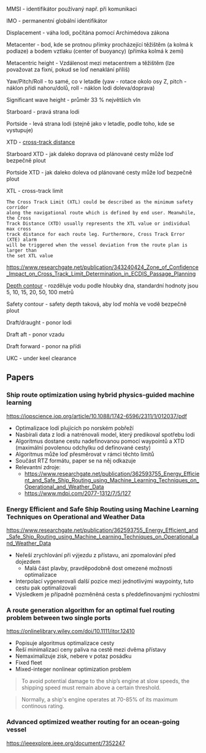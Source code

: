 MMSI - identifikátor používaný např. při komunikaci

IMO - permanentní globální identifikátor

Displacement - váha lodi, počítána pomocí Archimédova zákona

Metacenter - bod, kde se protnou přímky procházející těžištěm (a kolmá k podlaze) a bodem vztlaku (center of buoyancy) (přímka kolmá k zemi)

Metacentric height - Vzdálenost mezi metacentrem a těžištěm (lze považovat za fixní, pokud se loď nenaklání příliš)

Yaw/Pitch/Roll - to samé, co v letadle (yaw - rotace okolo osy Z, pitch - náklon přídi nahoru/dolů, roll - náklon lodi doleva/doprava)

Significant wave height - průměr 33 % největších vln 

Starboard - pravá strana lodi

Portside - levá strana lodi (stejně jako v letadle, podle toho, kde se vystupuje)

XTD - [cross-track distance](https://www.researchgate.net/figure/Cross-track-distance-XTD-is-set-to-a-number-of-meters-on-the-port-and-starboard-side_fig2_349713709)

Starboard XTD - jak daleko doprava od plánované cesty může loď bezpečně plout

Portside XTD - jak daleko doleva od plánované cesty může loď bezpečně plout

XTL - cross-track limit

```
The Cross Track Limit (XTL) could be described as the minimum safety corridor
along the navigational route which is defined by end user. Meanwhile, the Cross
Track Distance (XTD) usually represents the XTL value or individual max cross
track distance for each route leg. Furthermore, Cross Track Error (XTE) alarm
will be triggered when the vessel deviation from the route plan is larger than
the set XTL value
```

https://www.researchgate.net/publication/343240424_Zone_of_Confidence_Impact_on_Cross_Track_Limit_Determination_in_ECDIS_Passage_Planning

[Depth contour](https://www.linkedin.com/pulse/ecdis-depth-contours-explained-emiliano-caroletti-) - rozděluje vodu podle hloubky dna, standardní hodnoty jsou 5, 10, 15, 20, 50, 100 metrů

Safety contour - safety depth taková, aby loď mohla ve vodě bezpečně plout

Draft/draught - ponor lodi

Draft aft - ponor vzadu

Draft forward - ponor na přídi

UKC - under keel clearance

## Papers

### Ship route optimization using hybrid physics-guided machine learning

https://iopscience.iop.org/article/10.1088/1742-6596/2311/1/012037/pdf

* Optimalizace lodí plujících po norském pobřeží
* Nasbírali data z lodi a natrénovali model, který predikoval spotřebu lodi
* Algoritmus dostane cestu nadefinovanou pomocí waypointů a XTD (maximální povolenou odchylku od definované cesty)
* Algoritmus může loď přesměrovat v rámci těchto limitů
* Součást RTZ formátu, paper se na něj odkazuje
* Relevantní zdroje:
    * https://www.researchgate.net/publication/362593755_Energy_Efficient_and_Safe_Ship_Routing_using_Machine_Learning_Techniques_on_Operational_and_Weather_Data
    * https://www.mdpi.com/2077-1312/7/5/127

### Energy Efficient and Safe Ship Routing using Machine Learning Techniques on Operational and Weather Data

https://www.researchgate.net/publication/362593755_Energy_Efficient_and_Safe_Ship_Routing_using_Machine_Learning_Techniques_on_Operational_and_Weather_Data

* Neřeší zrychlování při výjezdu z přístavu, ani zpomalování před dojezdem
    * Malá část plavby, pravděpodobně dost omezené možnosti optimalizace
* Interpolací vygenerovali další pozice mezi jednotlivými waypointy, tuto cestu pak optimalizovali
* Výsledkem je případně pozměněná cesta s předdefinovanými rychlostmi

### A route generation algorithm for an optimal fuel routing problem between two single ports

https://onlinelibrary.wiley.com/doi/10.1111/itor.12410

* Popisuje algoritmus optimalizace cesty
* Řeší minimalizaci ceny paliva na cestě mezi dvěma přístavy
* Nemaximalizuje zisk, nebere v potaz posádku
* Fixed fleet
* Mixed-integer nonlinear optimization problem

> To avoid potential damage to the ship’s engine at slow speeds, the shipping speed must remain
above a certain threshold.

> Normally, a ship's engine operates at 70-85% of its maximum continous rating.

### Advanced optimized weather routing for an ocean-going vessel

https://ieeexplore.ieee.org/document/7352247
